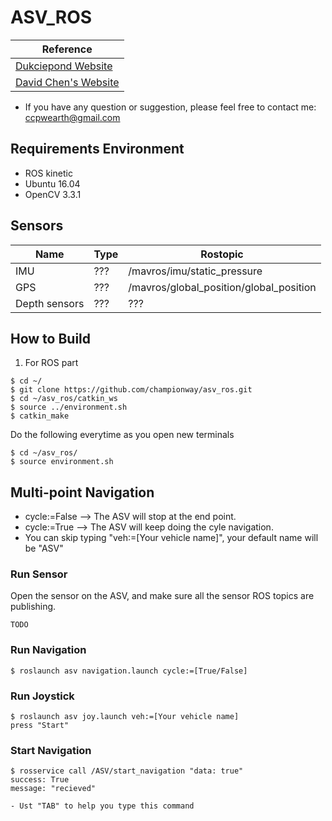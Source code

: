 # ASV_ROS


|Reference|
|---------|
|[Dukciepond Website](https://robotx-nctu.github.io/duckiepond)|
|[David Chen's Website](https://championway.github.io)|

- If you have any question or suggestion, please feel free to contact me:
ccpwearth@gmail.com

## Requirements Environment

- ROS kinetic
- Ubuntu 16.04
- OpenCV 3.3.1

## Sensors

|Name | Type | Rostopic |
|-------		|--------	|--------	|
|IMU		|???		|/mavros/imu/static_pressure		|
|GPS			|???		|/mavros/global_position/global_position	|
|Depth sensors	|???		|???		|

## How to Build
1. For ROS part
```
$ cd ~/
$ git clone https://github.com/championway/asv_ros.git
$ cd ~/asv_ros/catkin_ws
$ source ../environment.sh
$ catkin_make
```

Do the following everytime as you open new terminals
```
$ cd ~/asv_ros/
$ source environment.sh
```

## Multi-point Navigation
- cycle:=False --> The ASV will stop at the end point.
- cycle:=True --> The ASV will keep doing the cyle navigation.
- You can skip typing "veh:=[Your vehicle name]", your default name will be "ASV"

### Run Sensor
Open the sensor on the ASV, and make sure all the sensor ROS topics are publishing.
```
TODO
```

### Run Navigation
```
$ roslaunch asv navigation.launch cycle:=[True/False]
```

### Run Joystick
```
$ roslaunch asv joy.launch veh:=[Your vehicle name]
press "Start"
```
### Start Navigation
```
$ rosservice call /ASV/start_navigation "data: true" 
success: True
message: "recieved"

- Ust "TAB" to help you type this command
```